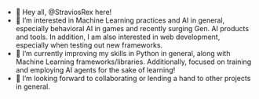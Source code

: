 - 👋 Hey all, @StraviosRex here!
- 👀 I’m interested in Machine Learning practices and AI in general, especially behavioral AI in games and recently surging Gen. AI products and tools. In addition, I am also interested in web development, especially when testing out new frameworks.
- 🌱 I’m currently improving my skills in Python in general, along with Machine Learning frameworks/libraries. Additionally, focused on training and employing AI agents for the sake of learning!
- 💞️ I’m looking forward to collaborating or lending a hand to other projects in general.


<!---
StraviosRex/StraviosRex is a ✨ special ✨ repository because its `README.md` (this file) appears on your GitHub profile.
You can click the Preview link to take a look at your changes.
--->
